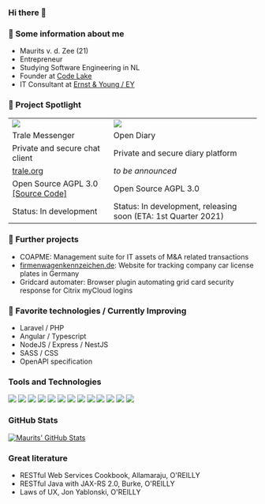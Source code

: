 ### Hi there 👋

### 🧍 Some information about me

- Maurits v. d. Zee (21)
- Entrepreneur
- Studying Software Engineering in NL
- Founder at [Code Lake](https://code-lake.com)
- IT Consultant at [Ernst & Young / EY](https://ey.com)

### 🔭 Project Spotlight

<table style="border: none;">
    <tr>
        <td><img src="https://cdn.code-lake.com/github/trale.png"></td>
        <td><img src="https://cdn.code-lake.com/github/opendiary.png"></td>
    </tr>
    <tr>
        <td>Trale Messenger</td>
        <td>Open Diary</td>
    </tr>
    <tr>
        <td>Private and secure chat client</td>
        <td>Private and secure diary platform</td>
    </tr>
    <tr>
        <td><a href="https://trale.org">trale.org</a></td>
        <td style="font-style: italic;">to be announced</td>
    </tr>
    <tr>
        <td>Open Source AGPL 3.0 <a href="https://github.com/socialstuff-org">[Source Code]</a></td>
        <td>Open Source AGPL 3.0</td>
    </tr>
    <tr>
        <td>Status: In development</td>
        <td>Status: In development, releasing soon (ETA: 1st Quarter 2021)</td>
    </tr>

</table>

### 🔭 Further projects

- COAPME: Management suite for IT assets of M&A related transactions
- [firmenwagenkennzeichen.de](https://firmenwagenkennzeichen.de): Website for tracking company car license plates in Germany
- Gridcard automater: Browser plugin automating grid card security response for Citrix myCloud logins

### 🌱 Favorite technologies / Currently Improving
- Laravel / PHP
- Angular / Typescript
- NodeJS / Express / NestJS
- SASS / CSS
- OpenAPI specification

### Tools and Technologies

![](https://img.shields.io/badge/OS-Manjaro_Linux-informational?style=flat&logo=linux&logoColor=white&color=426ff5)
![](https://img.shields.io/badge/Editor-PHPStorm-informational?style=flat&logo=jetbrains&logoColor=white&color=426ff5)
![](https://img.shields.io/badge/Editor-IntelliJ_IDEA-informational?style=flat&logo=intellij-idea&logoColor=white&color=426ff5)
![](https://img.shields.io/badge/Code-PHP-informational?style=flat&logo=php&logoColor=white&color=426ff5)
![](https://img.shields.io/badge/Code-JavaScript-informational?style=flat&logo=javascript&logoColor=white&color=426ff5)
![](https://img.shields.io/badge/Code-HTML-informational?style=flat&logo=html5&logoColor=white&color=426ff5)
![](https://img.shields.io/badge/Code-CSS-informational?style=flat&logo=css3&logoColor=white&color=426ff5)
![](https://img.shields.io/badge/Code-Java-informational?style=flat&logo=java&logoColor=white&color=426ff5)
![](https://img.shields.io/badge/Tools-MySQL-informational?style=flat&logo=mysql&logoColor=white&color=426ff5)
![](https://img.shields.io/badge/Tools-Git-informational?style=flat&logo=git&logoColor=white&color=426ff5)
![](https://img.shields.io/badge/Framework-Laravel-informational?style=flat&logo=laravel&logoColor=white&color=426ff5)
![](https://img.shields.io/badge/Framework-Angular-informational?style=flat&logo=angular&logoColor=white&color=426ff5)
![](https://img.shields.io/badge/Spec-OpenAPI-informational?style=flat&logo=openapi-initiative&logoColor=white&color=426ff5)

### GitHub Stats

<a href="https://github.com/MauritsvanderZee/MauritsvanderZee">
  <img align="center" src="https://github-readme-stats.vercel.app/api?username=MauritsvanderZee&show_icons=true&include_all_commits=true&custom_title=Maurits' GitHub Stats&line_height=27&count_private=true&title_color=ffffff&text_color=c9cacc&icon_color=426ff5&bg_color=1d1f21" alt="Maurits' GitHub Stats" />
</a>

### Great literature

- RESTful Web Services Cookbook, Allamaraju, O'REILLY
- RESTful Java with JAX-RS  2.0, Burke, O'REILLY
- Laws of UX, Jon Yablonski, O'REILLY
